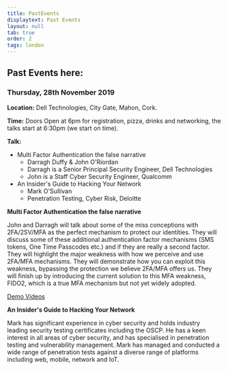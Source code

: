 ```yaml
---
title: PastEvents
displaytext: Past Events
layout: null
tab: true
order: 2
tags: london
---
```


## Past Events here:

### Thursday, 28th November 2019

**Location:** Dell Technologies, City Gate, Mahon, Cork.

**Time:** Doors Open at 6pm for registration, pizza, drinks and networking, the talks start at 6:30pm (we start on time).

**Talk:**
-  Multi Factor Authentication the false narrative
   - Darragh Duffy & John O'Riordan
   - Darragh is a Senior Principal Security Engineer, Dell Technologies
   - John is a Staff Cyber Security Engineer, Qualcomm
- An Insider's Guide to Hacking Your Network
  -  Mark O'Sullivan
  -  Penetration Testing, Cyber Risk, Deloitte


**Multi Factor Authentication the false narrative**

John and Darragh will talk about some of the miss conceptions with 2FA/2SV/MFA as the perfect mechanism to protect our identities. They will discuss some of these additional authentication factor mechanisms (SMS tokens, One Time Passcodes etc.) and if they are really a second factor. They will highlight the major weakness with how we perceive and use 2FA/MFA mechanisms. They will demonstrate how you can exploit this weakness, bypassing the protection we believe 2FA/MFA offers us. They will finish up by introducing the current solution to this MFA weakness, FIDO2, which is a true MFA mechanism but not yet widely adopted.

[Demo Videos](https://drive.google.com/drive/folders/1q3_ngk3k28BDLSBY7nyMtIZ7mKspghec?usp=sharing_eil&invite=CPS617YG&ts=5e2b0b02)

**An Insider's Guide to Hacking Your Network**

Mark has significant experience in cyber security and holds industry leading security testing certificates including the OSCP. He has a keen interest in all areas of cyber security, and has specialised in penetration testing and vulnerability management. Mark has managed and conducted a wide range of penetration tests against a diverse range of platforms including web, mobile, network and IoT.
